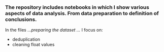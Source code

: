 ### The repository includes notebooks in which I show various aspects of data analysis. From data preparation to definition of conclusions.

In the files *...preparing the dataset ...* I focus on:
- deduplication
- cleaning float values
